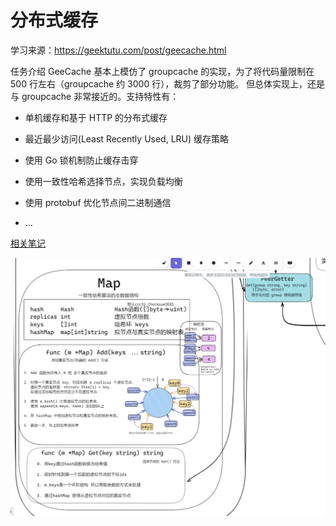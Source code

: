# 分布式缓存

学习来源：https://geektutu.com/post/geecache.html

任务介绍
GeeCache 基本上模仿了 groupcache 的实现，为了将代码量限制在 500 行左右（groupcache 约 3000 行），裁剪了部分功能。 但总体实现上，还是与 groupcache 非常接近的。支持特性有：

* 单机缓存和基于 HTTP 的分布式缓存

* 最近最少访问(Least Recently Used, LRU) 缓存策略

* 使用 Go 锁机制防止缓存击穿

* 使用一致性哈希选择节点，实现负载均衡

* 使用 protobuf 优化节点间二进制通信

* …

[相关笔记](https://gezi-lzq.github.io/wiki/#%E5%AE%9E%E7%8E%B0%E5%88%86%E5%B8%83%E5%BC%8F%E7%BC%93%E5%AD%98:%E5%AE%9E%E7%8E%B0%E5%88%86%E5%B8%83%E5%BC%8F%E7%BC%93%E5%AD%98%20Index%20%E7%AC%94%E8%AE%B0)

![绘制](/assert/design.png)
